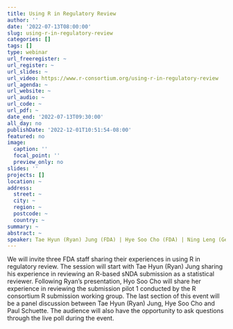 ```yaml
---
title: Using R in Regulatory Review
author: ''
date: '2022-07-13T08:00:00'
slug: using-r-in-regulatory-review
categories: []
tags: []
type: webinar
url_freeregister: ~
url_register: ~
url_slides: ~
url_video: https://www.r-consortium.org/using-r-in-regulatory-review
url_agenda: ~
url_website: ~
url_audio: ~
url_code: ~
url_pdf: ~
date_end: '2022-07-13T09:30:00'
all_day: no
publishDate: '2022-12-01T10:51:54-08:00'
featured: no
image:
  caption: ''
  focal_point: ''
  preview_only: no
slides: ''
projects: []
location: ~
address:
  street: ~
  city: ~
  region: ~
  postcode: ~
  country: ~
summary: ~
abstract: ~
speaker: Tae Hyun (Ryan) Jung (FDA) | Hye Soo Cho (FDA) | Ning Leng (Genentech) | Paul Schuette (FDA) | Coline Zeballos (Roche)
---
```


<!--more-->
We will invite three FDA staff sharing their experiences in using R in regulatory review. The session will start with Tae Hyun (Ryan) Jung sharing his experience in reviewing an R-based sNDA submission as a statistical reviewer. Following Ryan’s presentation, Hyo Soo Cho will share her experience in reviewing the submission pilot 1 conducted by the R consortium R submission working group. The last section of
this event will be a panel discussion between Tae Hyun (Ryan) Jung, Hye Soo Cho and Paul Schuette.
The audience will also have the opportunity to ask questions through the live poll during the event.
